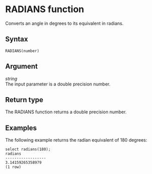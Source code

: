 # RADIANS function<a name="r_RADIANS"></a>

Converts an angle in degrees to its equivalent in radians\. 

## Syntax<a name="r_RADIANS-synopsis"></a>

```
RADIANS(number)
```

## Argument<a name="r_RADIANS-argument"></a>

 *string*   
The input parameter is a double precision number\. 

## Return type<a name="r_RADIANS-return-type"></a>

The RADIANS function returns a double precision number\. 

## Examples<a name="r_RADIANS-examples"></a>

The following example returns the radian equivalent of 180 degrees: 

```
select radians(180);
radians
------------------
3.14159265358979
(1 row)
```